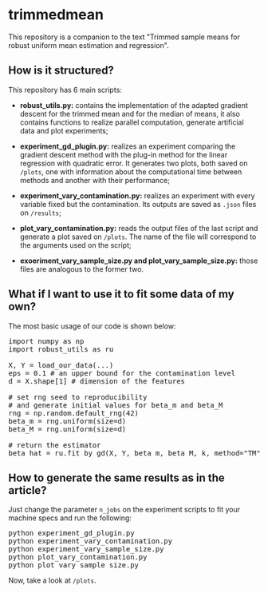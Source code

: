 # trimmedmean

This repository is a companion to the text "Trimmed sample means for robust uniform mean estimation and regression".

## How is it structured?

This repository has 6 main scripts:
- **robust_utils.py:** contains the implementation of the adapted gradient descent for the trimmed mean and for the median of means, it also contains functions to realize parallel computation, generate artificial data and plot experiments;

- **experiment_gd_plugin.py:** realizes an experiment comparing the gradient descent method with the plug-in method for the linear regression with quadratic error. It generates two plots, both saved on <code>/plots</code>, one with information about the computational time between methods and another with their performance;

- **experiment_vary_contamination.py:** realizes an experiment with every variable fixed but the contamination. Its outputs are saved as <code>.json</code> files on <code>/results</code>;

- **plot_vary_contamination.py:** reads the output files of the last script and generate a plot saved on <code>/plots</code>. The name of the file will correspond to the arguments used on the script;

- **exoeriment_vary_sample_size.py and plot_vary_sample_size.py:** those files are analogous to the former two.

## What if I want to use it to fit some data of my own?

The most basic usage of our code is shown below:
<pre>
import numpy as np
import robust_utils as ru

X, Y = load_our_data(...)
eps = 0.1 # an upper bound for the contamination level
d = X.shape[1] # dimension of the features

# set rng seed to reproducibility
# and generate initial values for beta_m and beta_M
rng = np.random.default_rng(42)
beta_m = rng.uniform(size=d)
beta_M = rng.uniform(size=d)

# return the estimator
beta_hat = ru.fit_by_gd(X, Y, beta_m, beta_M, k, method="TM", block_generator = None, max_iter=1000)
</pre>

## How to generate the same results as in the article?

Just change the parameter <code>n_jobs</code> on the experiment scripts to fit your machine specs and run the following:
<pre>
python experiment_gd_plugin.py
python experiment_vary_contamination.py
python experiment_vary_sample_size.py
python plot_vary_contamination.py
python plot_vary_sample_size.py
</pre>

Now, take a look at <code>/plots</code>.
